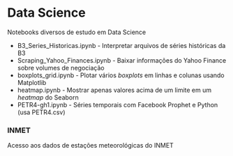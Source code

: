 # Data Science
Notebooks diversos de estudo em Data Science

- B3_Series_Historicas.ipynb - Interpretar arquivos de séries históricas da B3
- Scraping_Yahoo_Finances.ipynb - Baixar informações do Yahoo Finance sobre volumes de negociação
- boxplots_grid.ipynb - Plotar vários *boxplots* em linhas e colunas usando Matplotlib
- heatmap.ipynb - Mostrar apenas valores acima de um limite em um *heatmap* do Seaborn
- PETR4-gh1.ipynb - Séries temporais com Facebook Prophet e Python (usa PETR4.csv)

### INMET
Acesso aos dados de estações meteorológicas do INMET

